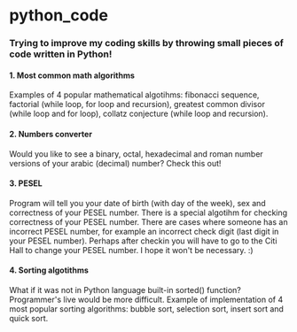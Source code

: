 # python_code

### Trying to improve my coding skills by throwing small pieces of code written in Python!



#### 1. Most common math algorithms

Examples of 4 popular mathematical algotihms: fibonacci sequence, factorial (while loop, for loop and recursion), greatest common divisor (while loop and for loop), collatz conjecture (while loop and recursion).


#### 2. Numbers converter

Would you like to see a binary, octal, hexadecimal and roman number versions of your arabic (decimal) number? Check this out!


#### 3. PESEL

Program will tell you your date of birth (with day of the week), sex and correctness of your PESEL number. There is a special algotihm for checking correctness of your PESEL number. There are cases where someone has an incorrect PESEL number, for example an incorrect check digit (last digit in your PESEL number). Perhaps after checkin you will have to go to the Citi Hall to change your PESEL number. I hope it won't be necessary. :)


#### 4. Sorting algotithms

What if it was not in Python language built-in sorted() function? Programmer's live would be more difficult. Example of implementation of 4 most popular sorting algorithms: bubble sort, selection sort, insert sort and quick sort.
